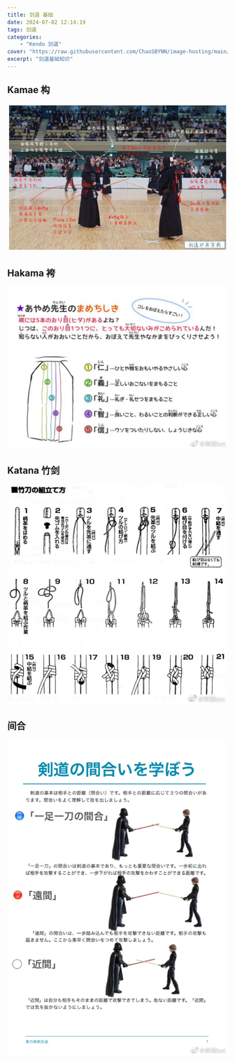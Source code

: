```yaml
---
title: 剑道 基础
date: 2024-07-02 12:14:19
tags: 剑道
categories:
    - "Kendo 剑道"
cover: "https://raw.githubusercontent.com/ChaoSBYNN/image-hosting/main/kendo/kendo.webp"
excerpt: "剑道基础知识"
---
```


## Kamae 构

![Kamae](https://raw.githubusercontent.com/ChaoSBYNN/image-hosting/main/kendo/kamae.png)

## Hakama 袴

![Hakama](https://raw.githubusercontent.com/ChaoSBYNN/image-hosting/main/kendo/hakama.jpg)

## Katana 竹剑

![Katana](https://raw.githubusercontent.com/ChaoSBYNN/image-hosting/main/kendo/katana.jpg)

## 间合

![Distance](https://raw.githubusercontent.com/ChaoSBYNN/image-hosting/main/kendo/distance.jpg)
